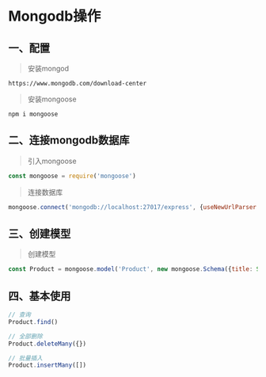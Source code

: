 # Mongodb操作

## 一、配置
> 安装mongod
```
https://www.mongodb.com/download-center
```
>  安装mongoose
```
npm i mongoose
```

## 二、连接mongodb数据库
> 引入mongoose
```javascript
const mongoose = require('mongoose')
```

> 连接数据库
```javascript
mongoose.connect('mongodb://localhost:27017/express', {useNewUrlParser: true})
```

## 三、创建模型
> 创建模型
```javascript
const Product = mongoose.model('Product', new mongoose.Schema({title: String,}), 'products')
```

## 四、基本使用
```javascript
// 查询
Product.find()

// 全部删除
Product.deleteMany({})

// 批量插入
Product.insertMany([])

```

